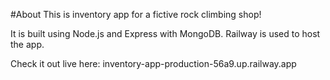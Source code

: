 #About
This is inventory app for a fictive rock climbing shop!

It is built using Node.js and Express with MongoDB. 
Railway is used to host the app. 

Check it out live here: inventory-app-production-56a9.up.railway.app





